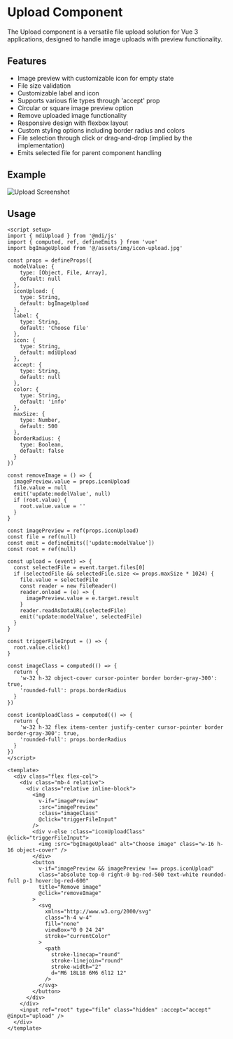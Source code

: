 # Upload Component

The Upload component is a versatile file upload solution for Vue 3 applications, designed to handle image uploads with preview functionality.

## Features
- Image preview with customizable icon for empty state
- File size validation
- Customizable label and icon
- Supports various file types through 'accept' prop
- Circular or square image preview option
- Remove uploaded image functionality
- Responsive design with flexbox layout
- Custom styling options including border radius and colors
- File selection through click or drag-and-drop (implied by the implementation)
- Emits selected file for parent component handling

## Example
![Upload Screenshot](/images/upload.png)

## Usage
``` vue
<script setup>
import { mdiUpload } from '@mdi/js'
import { computed, ref, defineEmits } from 'vue'
import bgImageUpload from '@/assets/img/icon-upload.jpg'

const props = defineProps({
  modelValue: {
    type: [Object, File, Array],
    default: null
  },
  iconUpload: {
    type: String,
    default: bgImageUpload
  },
  label: {
    type: String,
    default: 'Choose file'
  },
  icon: {
    type: String,
    default: mdiUpload
  },
  accept: {
    type: String,
    default: null
  },
  color: {
    type: String,
    default: 'info'
  },
  maxSize: {
    type: Number,
    default: 500
  },
  borderRadius: {
    type: Boolean,
    default: false
  }
})

const removeImage = () => {
  imagePreview.value = props.iconUpload
  file.value = null
  emit('update:modelValue', null)
  if (root.value) {
    root.value.value = ''
  }
}

const imagePreview = ref(props.iconUpload)
const file = ref(null)
const emit = defineEmits(['update:modelValue'])
const root = ref(null)

const upload = (event) => {
  const selectedFile = event.target.files[0]
  if (selectedFile && selectedFile.size <= props.maxSize * 1024) {
    file.value = selectedFile
    const reader = new FileReader()
    reader.onload = (e) => {
      imagePreview.value = e.target.result
    }
    reader.readAsDataURL(selectedFile)
    emit('update:modelValue', selectedFile)
  }
}

const triggerFileInput = () => {
  root.value.click()
}

const imageClass = computed(() => {
  return {
    'w-32 h-32 object-cover cursor-pointer border border-gray-300': true,
    'rounded-full': props.borderRadius
  }
})

const iconUploadClass = computed(() => {
  return {
    'w-32 h-32 flex items-center justify-center cursor-pointer border border-gray-300': true,
    'rounded-full': props.borderRadius
  }
})
</script>

<template>
  <div class="flex flex-col">
    <div class="mb-4 relative">
      <div class="relative inline-block">
        <img
          v-if="imagePreview"
          :src="imagePreview"
          :class="imageClass"
          @click="triggerFileInput"
        />
        <div v-else :class="iconUploadClass" @click="triggerFileInput">
          <img :src="bgImageUpload" alt="Choose image" class="w-16 h-16 object-cover" />
        </div>
        <button
          v-if="imagePreview && imagePreview !== props.iconUpload"
          class="absolute top-0 right-0 bg-red-500 text-white rounded-full p-1 hover:bg-red-600"
          title="Remove image"
          @click="removeImage"
        >
          <svg
            xmlns="http://www.w3.org/2000/svg"
            class="h-4 w-4"
            fill="none"
            viewBox="0 0 24 24"
            stroke="currentColor"
          >
            <path
              stroke-linecap="round"
              stroke-linejoin="round"
              stroke-width="2"
              d="M6 18L18 6M6 6l12 12"
            />
          </svg>
        </button>
      </div>
    </div>
    <input ref="root" type="file" class="hidden" :accept="accept" @input="upload" />
  </div>
</template>

```